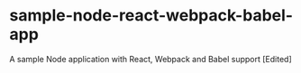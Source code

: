 # sample-node-react-webpack-babel-app

A sample Node application with React, Webpack and Babel support
[Edited]
